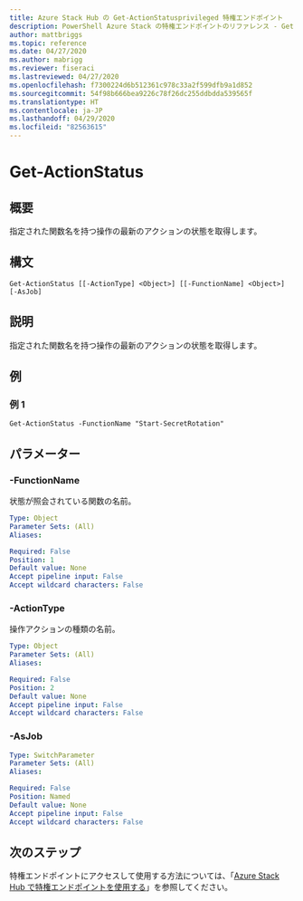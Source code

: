 ```yaml
---
title: Azure Stack Hub の Get-ActionStatusprivileged 特権エンドポイント
description: PowerShell Azure Stack の特権エンドポイントのリファレンス - Get-ActionStatus
author: mattbriggs
ms.topic: reference
ms.date: 04/27/2020
ms.author: mabrigg
ms.reviewer: fiseraci
ms.lastreviewed: 04/27/2020
ms.openlocfilehash: f7300224d6b512361c978c33a2f599dfb9a1d852
ms.sourcegitcommit: 54f98b666bea9226c78f26dc255ddbdda539565f
ms.translationtype: HT
ms.contentlocale: ja-JP
ms.lasthandoff: 04/29/2020
ms.locfileid: "82563615"
---
```

# <a name="get-actionstatus"></a>Get-ActionStatus

## <a name="synopsis"></a>概要
指定された関数名を持つ操作の最新のアクションの状態を取得します。

## <a name="syntax"></a>構文

```
Get-ActionStatus [[-ActionType] <Object>] [[-FunctionName] <Object>] [-AsJob]
```

## <a name="description"></a>説明
指定された関数名を持つ操作の最新のアクションの状態を取得します。

## <a name="examples"></a>例

### <a name="example-1"></a>例 1
```
Get-ActionStatus -FunctionName "Start-SecretRotation"
```

## <a name="parameters"></a>パラメーター

### <a name="-functionname"></a>-FunctionName
状態が照会されている関数の名前。

```yaml
Type: Object
Parameter Sets: (All)
Aliases:

Required: False
Position: 1
Default value: None
Accept pipeline input: False
Accept wildcard characters: False
```

### <a name="-actiontype"></a>-ActionType
操作アクションの種類の名前。

```yaml
Type: Object
Parameter Sets: (All)
Aliases:

Required: False
Position: 2
Default value: None
Accept pipeline input: False
Accept wildcard characters: False
```

### <a name="-asjob"></a>-AsJob


```yaml
Type: SwitchParameter
Parameter Sets: (All)
Aliases:

Required: False
Position: Named
Default value: None
Accept pipeline input: False
Accept wildcard characters: False
```

## <a name="next-steps"></a>次のステップ

特権エンドポイントにアクセスして使用する方法については、「[Azure Stack Hub で特権エンドポイントを使用する](https://docs.microsoft.com/azure-stack/operator/azure-stack-privileged-endpoint)」を参照してください。
